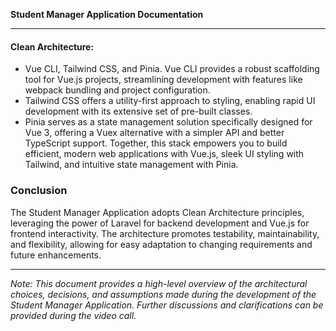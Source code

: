 **Student Manager Application Documentation**

---
#### Clean Architecture:
- Vue CLI, Tailwind CSS, and Pinia. Vue CLI provides a robust scaffolding tool for Vue.js projects, streamlining development with features like webpack bundling and project configuration.
- Tailwind CSS offers a utility-first approach to styling, enabling rapid UI development with its extensive set of pre-built classes.
- Pinia serves as a state management solution specifically designed for Vue 3, offering a Vuex alternative with a simpler API and better TypeScript support. Together, this stack empowers you to build efficient, modern web applications with Vue.js, sleek UI styling with Tailwind, and intuitive state management with Pinia.

### Conclusion
The Student Manager Application adopts Clean Architecture principles, leveraging the power of Laravel for backend development and Vue.js for frontend interactivity. The architecture promotes testability, maintainability, and flexibility, allowing for easy adaptation to changing requirements and future enhancements.

---

*Note: This document provides a high-level overview of the architectural choices, decisions, and assumptions made during the development of the Student Manager Application. Further discussions and clarifications can be provided during the video call.*